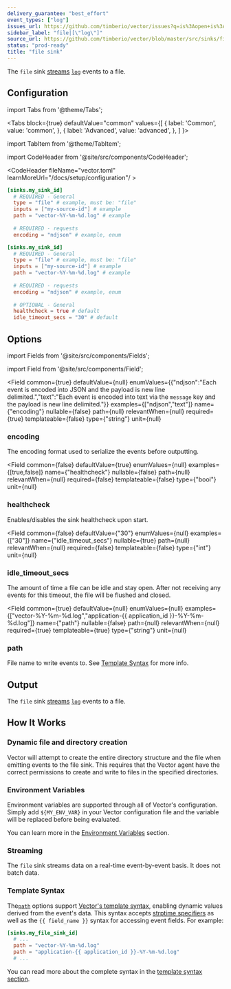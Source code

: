 ```yaml
---
delivery_guarantee: "best_effort"
event_types: ["log"]
issues_url: https://github.com/timberio/vector/issues?q=is%3Aopen+is%3Aissue+label%3A%22sink%3A+file%22
sidebar_label: "file|[\"log\"]"
source_url: https://github.com/timberio/vector/blob/master/src/sinks/file/mod.rs
status: "prod-ready"
title: "file sink" 
---
```


The `file` sink [streams](#streaming) [`log`][docs.data-model#log] events to a file.

## Configuration

import Tabs from '@theme/Tabs';

<Tabs
  block={true}
  defaultValue="common"
  values={[
    { label: 'Common', value: 'common', },
    { label: 'Advanced', value: 'advanced', },
  ]
}>

import TabItem from '@theme/TabItem';

<TabItem value="common">

import CodeHeader from '@site/src/components/CodeHeader';

<CodeHeader fileName="vector.toml" learnMoreUrl="/docs/setup/configuration"/ >

```toml
[sinks.my_sink_id]
  # REQUIRED - General
  type = "file" # example, must be: "file"
  inputs = ["my-source-id"] # example
  path = "vector-%Y-%m-%d.log" # example
  
  # REQUIRED - requests
  encoding = "ndjson" # example, enum
```

</TabItem>
<TabItem value="advanced">

<CodeHeader fileName="vector.toml" learnMoreUrl="/docs/setup/configuration" />

```toml
[sinks.my_sink_id]
  # REQUIRED - General
  type = "file" # example, must be: "file"
  inputs = ["my-source-id"] # example
  path = "vector-%Y-%m-%d.log" # example
  
  # REQUIRED - requests
  encoding = "ndjson" # example, enum
  
  # OPTIONAL - General
  healthcheck = true # default
  idle_timeout_secs = "30" # default
```

</TabItem>

</Tabs>

## Options

import Fields from '@site/src/components/Fields';

import Field from '@site/src/components/Field';

<Fields filters={true}>


<Field
  common={true}
  defaultValue={null}
  enumValues={{"ndjson":"Each event is encoded into JSON and the payload is new line delimited.","text":"Each event is encoded into text via the `message` key and the payload is new line delimited."}}
  examples={["ndjson","text"]}
  name={"encoding"}
  nullable={false}
  path={null}
  relevantWhen={null}
  required={true}
  templateable={false}
  type={"string"}
  unit={null}
  >

### encoding

The encoding format used to serialize the events before outputting.


</Field>


<Field
  common={false}
  defaultValue={true}
  enumValues={null}
  examples={[true,false]}
  name={"healthcheck"}
  nullable={false}
  path={null}
  relevantWhen={null}
  required={false}
  templateable={false}
  type={"bool"}
  unit={null}
  >

### healthcheck

Enables/disables the sink healthcheck upon start.


</Field>


<Field
  common={false}
  defaultValue={"30"}
  enumValues={null}
  examples={["30"]}
  name={"idle_timeout_secs"}
  nullable={true}
  path={null}
  relevantWhen={null}
  required={false}
  templateable={false}
  type={"int"}
  unit={null}
  >

### idle_timeout_secs

The amount of time a file can be idle  and stay open. After not receiving any events for this timeout, the file will be flushed and closed.



</Field>


<Field
  common={true}
  defaultValue={null}
  enumValues={null}
  examples={["vector-%Y-%m-%d.log","application-{{ application_id }}-%Y-%m-%d.log"]}
  name={"path"}
  nullable={false}
  path={null}
  relevantWhen={null}
  required={true}
  templateable={true}
  type={"string"}
  unit={null}
  >

### path

File name to write events to. See [Template Syntax](#template-syntax) for more info.


</Field>


</Fields>

## Output

The `file` sink [streams](#streaming) [`log`][docs.data-model#log] events to a file.

## How It Works

### Dynamic file and directory creation

Vector will attempt to create the entire directory structure and the file when
emitting events to the file sink. This requires that the Vector agent have
the correct permissions to create and write to files in the specified directories.

### Environment Variables

Environment variables are supported through all of Vector's configuration.
Simply add `${MY_ENV_VAR}` in your Vector configuration file and the variable
will be replaced before being evaluated.

You can learn more in the [Environment Variables][docs.configuration#environment-variables]
section.

### Streaming

The `file` sink streams data on a real-time
event-by-event basis. It does not batch data.

### Template Syntax

The[`path`](#path) options
support [Vector's template syntax][docs.configuration#template-syntax],
enabling dynamic values derived from the event's data. This syntax accepts
[strptime specifiers][urls.strptime_specifiers] as well as the
`{{ field_name }}` syntax for accessing event fields. For example:

<CodeHeader fileName="vector.toml" />

```toml
[sinks.my_file_sink_id]
  # ...
  path = "vector-%Y-%m-%d.log"
  path = "application-{{ application_id }}-%Y-%m-%d.log"
  # ...
```

You can read more about the complete syntax in the
[template syntax section][docs.configuration#template-syntax].


[docs.configuration#environment-variables]: /docs/setup/configuration#environment-variables
[docs.configuration#template-syntax]: /docs/setup/configuration#template-syntax
[docs.data-model#log]: /docs/about/data-model#log
[urls.strptime_specifiers]: https://docs.rs/chrono/0.3.1/chrono/format/strftime/index.html
